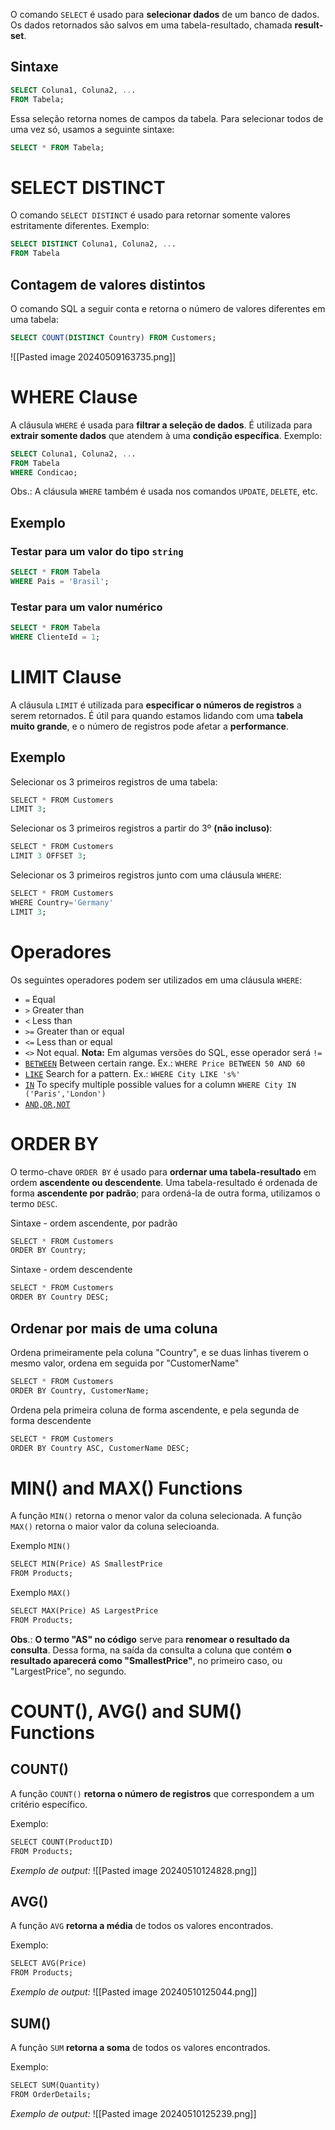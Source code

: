 O comando `SELECT` é usado para **selecionar dados** de um banco de dados. Os dados retornados são salvos em uma tabela-resultado, chamada **result-set**.
## Sintaxe
```SQL
SELECT Coluna1, Coluna2, ...
FROM Tabela;
```

Essa seleção retorna nomes de campos da tabela. Para selecionar todos de uma vez só, usamos a seguinte sintaxe:
```SQL
SELECT * FROM Tabela; 
```
# SELECT DISTINCT
O comando `SELECT DISTINCT` é usado para retornar somente valores estritamente diferentes. Exemplo:
```SQL
SELECT DISTINCT Coluna1, Coluna2, ...
FROM Tabela
```
## Contagem de valores distintos
O comando SQL a seguir conta e retorna o número de valores diferentes em uma tabela:
```SQL
SELECT COUNT(DISTINCT Country) FROM Customers;
```

![[Pasted image 20240509163735.png]]

# WHERE Clause
A cláusula `WHERE` é usada para **filtrar a seleção de dados**. É utilizada para **extrair somente dados** que atendem à uma **condição específica**. Exemplo:
```SQL
SELECT Coluna1, Coluna2, ...
FROM Tabela
WHERE Condicao;
```
Obs.: A cláusula `WHERE` também é usada nos comandos `UPDATE`, `DELETE`, etc.
## Exemplo
### Testar para um valor do tipo `string`
```SQL
SELECT * FROM Tabela
WHERE Pais = 'Brasil';
```
### Testar para um valor numérico
```SQL
SELECT * FROM Tabela
WHERE ClienteId = 1;
```
# LIMIT Clause
A cláusula `LIMIT` é utilizada para **especificar o números de registros** a serem retornados. É útil para quando estamos lidando com uma **tabela muito grande**, e o número de registros pode afetar a **performance**.
## Exemplo

Selecionar os 3 primeiros registros de uma tabela:
```SQL
SELECT * FROM Customers  
LIMIT 3;
```

Selecionar os 3 primeiros registros a partir do 3º **(não incluso)**:
```SQL
SELECT * FROM Customers  
LIMIT 3 OFFSET 3;
```

Selecionar os 3 primeiros registros junto com uma cláusula `WHERE`:
```SQL
SELECT * FROM Customers  
WHERE Country='Germany'  
LIMIT 3;
```
# Operadores
Os seguintes operadores podem ser utilizados em uma cláusula `WHERE`:
- `=` Equal
- `>` Greater than
- `<` Less than
- `>=` Greater than or equal
- `<=` Less than or equal
- `<>` Not equal. **Nota:** Em algumas versões do SQL, esse operador será `!=`
- [`BETWEEN`](BETWEEN.md) Between certain range. Ex.: `WHERE Price BETWEEN 50 AND 60`
- [`LIKE`](LIKE.md) Search for a pattern. Ex.: `WHERE City LIKE 's%'`
- [`IN`](IN.md) To specify multiple possible values for a column `WHERE City IN ('Paris','London')`
- [`AND,OR,NOT`](AND,OR,NOT.md)

# ORDER BY
O termo-chave `ORDER BY` é usado para **ordernar uma tabela-resultado** em ordem **ascendente ou descendente**. Uma tabela-resultado é ordenada de forma **ascendente por padrão**; para ordená-la de outra forma, utilizamos o termo `DESC`.

Sintaxe - ordem ascendente, por padrão
```SQL
SELECT * FROM Customers  
ORDER BY Country;
```

Sintaxe - ordem descendente
```SQL
SELECT * FROM Customers  
ORDER BY Country DESC;
```
## Ordenar por mais de uma coluna

Ordena primeiramente pela coluna "Country", e se duas linhas tiverem o mesmo valor, ordena em seguida por "CustomerName"
```SQL
SELECT * FROM Customers  
ORDER BY Country, CustomerName;
```

Ordena pela primeira coluna de forma ascendente, e pela segunda de forma descendente
```SQL
SELECT * FROM Customers  
ORDER BY Country ASC, CustomerName DESC;
```

# MIN() and MAX() Functions
A função `MIN()` retorna o menor valor da coluna selecionada.
A função `MAX()` retorna o maior valor da coluna selecioanda.

Exemplo `MIN()`
```SQL
SELECT MIN(Price) AS SmallestPrice  
FROM Products;
```

Exemplo `MAX()`
```SQL
SELECT MAX(Price) AS LargestPrice  
FROM Products;
```

**Obs**.: **O termo "AS" no código** serve para **renomear o resultado da consulta**. Dessa forma, na saída da consulta a coluna que contém **o resultado aparecerá como "SmallestPrice"**, no primeiro caso, ou "LargestPrice", no segundo.

# COUNT(), AVG() and SUM() Functions
## COUNT()
A função `COUNT()` **retorna o número de registros** que correspondem a um critério específico.

Exemplo:
```SQL
SELECT COUNT(ProductID)  
FROM Products;
```

*Exemplo de output:*
![[Pasted image 20240510124828.png]]
## AVG()
A função `AVG` **retorna a média** de todos os valores encontrados.

Exemplo:
```SQL
SELECT AVG(Price)  
FROM Products;
```

*Exemplo de output:*
![[Pasted image 20240510125044.png]]
## SUM()
A função `SUM` **retorna a soma** de todos os valores encontrados.

Exemplo:
```SQL
SELECT SUM(Quantity)  
FROM OrderDetails;
```

*Exemplo de output:*
![[Pasted image 20240510125239.png]]
